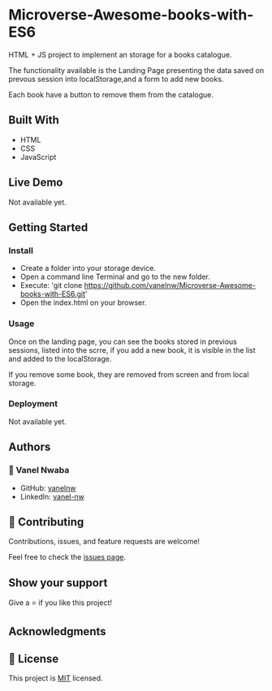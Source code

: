 # Microverse-Awesome-books-with-ES6

HTML + JS project to implement an storage for a books catalogue.

The functionality available is the Landing Page presenting the data saved on prevous session into localStorage,and a form to add new books.

Each book have a button to remove them from the catalogue.

## Built With

- HTML
- CSS
- JavaScript

## Live Demo

Not available yet.

## Getting Started

### Install

- Create a folder into your storage device.
- Open a command line Terminal and go to the new folder.
- Execute: 'git clone https://github.com/vanelnw/Microverse-Awesome-books-with-ES6.git'
- Open the index.html on your browser.

### Usage

Once on the landing page, you can see the books stored in previous sessions, listed into the scrre, if you add a new book, it is visible in the list and added to the localStorage.

If you remove some book, they are removed from screen and from local storage.

### Deployment

Not available yet.

## Authors

### 👤 Vanel Nwaba

- GitHub: [vanelnw](https://github.com/vanelnw)
- LinkedIn: [vanel-nw](https://www.linkedin.com/in/vanel-nw)

## 🤝 Contributing

Contributions, issues, and feature requests are welcome!

Feel free to check the [issues page](../../issues/).

## Show your support

Give a ⭐️ if you like this project!

## Acknowledgments

## 📝 License

This project is [MIT](./LICENSE) licensed.
